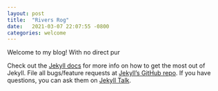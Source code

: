 ```yaml
---
layout: post
title:  "Rivers Rog"
date:   2021-03-07 22:07:55 -0800
categories: welcome
---
```


Welcome to my blog! With no direct pur


Check out the [Jekyll docs][jekyll-docs] for more info on how to get the most out of Jekyll. File all bugs/feature requests at [Jekyll’s GitHub repo][jekyll-gh]. If you have questions, you can ask them on [Jekyll Talk][jekyll-talk].

[jekyll-docs]: https://jekyllrb.com/docs/home
[jekyll-gh]:   https://github.com/jekyll/jekyll
[jekyll-talk]: https://talk.jekyllrb.com/
